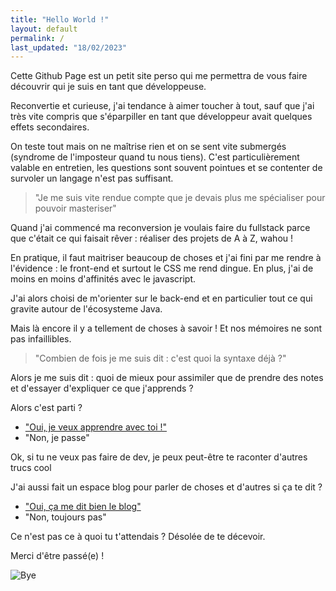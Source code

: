 ```yaml
---
title: "Hello World !"
layout: default
permalink: /
last_updated: "18/02/2023"
---
```


Cette Github Page est un petit site perso qui me permettra de vous faire découvrir qui je suis en tant que développeuse.

Reconvertie et curieuse, j'ai tendance à aimer toucher à tout, sauf que j'ai très vite compris que s'éparpiller en tant que développeur avait quelques effets secondaires.

On teste tout mais on ne maîtrise rien et on se sent vite submergés (syndrome de l'imposteur quand tu nous tiens). C'est particulièrement valable en entretien, les questions sont souvent pointues et se contenter de survoler un langage n'est pas suffisant. 

> "Je me suis vite rendue compte que je devais plus me spécialiser pour pouvoir masteriser"

Quand j'ai commencé ma reconversion je voulais faire du <span class="keywords">fullstack</span> parce que c'était ce qui faisait rêver : réaliser des projets de A à Z, wahou ! 

En pratique, il faut maitriser beaucoup de choses et j'ai fini par me rendre à l'évidence : le front-end et surtout le <span class="keywords">CSS</span> me rend dingue. En plus, j'ai de moins en moins d'affinités avec le javascript.

J'ai alors choisi de m'orienter sur le back-end et en particulier tout ce qui gravite autour de l'écosysteme <span class="keywords">Java</span>.

Mais là encore il y a tellement de choses à savoir ! Et nos mémoires ne sont pas infaillibles. 

> "Combien de fois je me suis dit : c'est quoi la syntaxe déjà ?"

Alors je me suis dit : quoi de mieux pour assimiler que de prendre des notes et d'essayer d'expliquer ce que j'apprends ?

Alors c'est parti ?

- ["Oui, je veux apprendre avec toi !"](/notes)
- "Non, je passe"

Ok, si tu ne veux pas faire de dev, je peux peut-être te raconter d'autres trucs cool

J'ai aussi fait un espace blog pour parler de choses et d'autres si ça te dit ?

- ["Oui, ça me dit bien le blog"](/blog)
- "Non, toujours pas"

Ce n'est pas ce à quoi tu t'attendais ? Désolée de te décevoir.

Merci d'être passé(e) !

![Bye](https://i.imgflip.com/7so87f.jpg
"img-meme")
